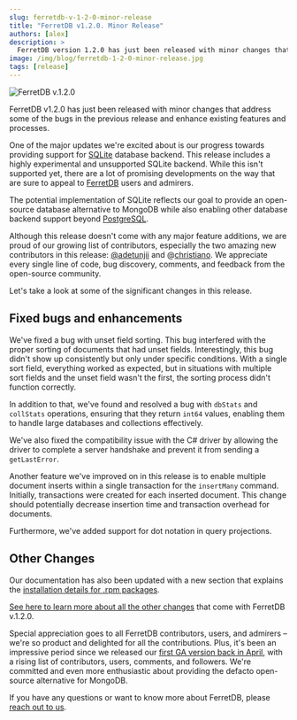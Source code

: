 ```yaml
---
slug: ferretdb-v-1-2-0-minor-release
title: "FerretDB v1.2.0. Minor Release"
authors: [alex]
description: >
  FerretDB version 1.2.0 has just been released with minor changes that fixes the bugs in the previous release and enhance existing features and processes.
image: /img/blog/ferretdb-1-2-0-minor-release.jpg
tags: [release]
---
```


![FerretDB v.1.2.0](/img/blog/ferretdb-1-2-0-minor-release.jpg)

FerretDB v1.2.0 has just been released with minor changes that address some of the bugs in the previous release and enhance existing features and processes.

<!--truncate-->

One of the major updates we're excited about is our progress towards providing support for [SQLite](https://www.sqlite.org/) database backend.
This release includes a highly experimental and unsupported SQLite backend.
While this isn't supported yet, there are a lot of promising developments on the way that are sure to appeal to [FerretDB](https://www.ferretdb.io/) users and admirers.

The potential implementation of SQLite reflects our goal to provide an open-source database alternative to MongoDB while also enabling other database backend support beyond [PostgreSQL](https://www.postgresql.org/).

Although this release doesn't come with any major feature additions, we are proud of our growing list of contributors, especially the two amazing new contributors in this release: [@adetunjii](https://github.com/adetunjii) and @[christiano](https://github.com/christiano).
We appreciate every single line of code, bug discovery, comments, and feedback from the open-source community.

Let's take a look at some of the significant changes in this release.

## Fixed bugs and enhancements

We've fixed a bug with unset field sorting.
This bug interfered with the proper sorting of documents that had unset fields.
Interestingly, this bug didn't show up consistently but only under specific conditions.
With a single sort field, everything worked as expected, but in situations with multiple sort fields and the unset field wasn't the first, the sorting process didn't function correctly.

In addition to that, we've found and resolved a bug with `dbStats` and `collStats` operations, ensuring that they return `int64` values, enabling them to handle large databases and collections effectively.

We've also fixed the compatibility issue with the C# driver by allowing the driver to complete a server handshake and prevent it from sending a `getLastError`.

Another feature we've improved on in this release is to enable multiple document inserts within a single transaction for the `insertMany` command.
Initially, transactions were created for each inserted document.
This change should potentially decrease insertion time and transaction overhead for documents.

Furthermore, we've added support for dot notation in query projections.

## Other Changes

Our documentation has also been updated with a new section that explains the [installation details for .rpm packages](https://docs.ferretdb.io/quickstart-guide/rpm/).

[See here to learn more about all the other changes](https://github.com/FerretDB/FerretDB/releases/latest) that come with FerretDB v.1.2.0.

Special appreciation goes to all FerretDB contributors, users, and admirers – we're so product and delighted for all the contributions.
Plus, it's been an impressive period since we released our [first GA version back in April](https://blog.ferretdb.io/ferretdb-1-0-ga-opensource-mongodb-alternative/), with a rising list of contributors, users, comments, and followers.
We're committed and even more enthusiastic about providing the defacto open-source alternative for MongoDB.

If you have any questions or want to know more about FerretDB, please [reach out to us](https://docs.ferretdb.io/#community).
